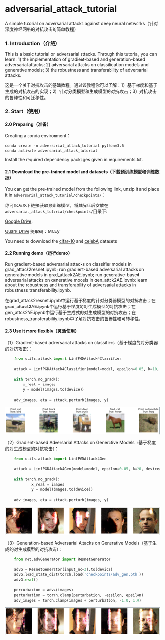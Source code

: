 # adversarial_attack_tutorial
A simple tutorial on adversarial attacks against deep neural networks（针对深度神经网络的对抗攻击的简单教程）

### 1. Introduction（介绍）

This is a basic tutorial on adversarial attacks. Through this tutorial, you can learn: 1) the implementation of gradient-based and generation-based adversarial attacks; 2) adversarial attacks on classification models and generative models; 3) the robustness and transferability of adversarial attacks.

这是一个关于对抗攻击的基础教程。通过该教程你可以了解：1）基于梯度和基于生成的对抗攻击的实现；2）针对分类模型和生成模型的对抗攻击；3）对抗攻击的鲁棒性和可迁移性。

### 2. Start（使用）

#### 2.0 Preparing（准备）

Creating a conda environment：
```
conda create -n adversarial_attack_tutorial python=3.6
conda activate adversarial_attack_tutorial
```

Install the required dependency packages given in requirements.txt.

#### 2.1 Download the pre-trained model and datasets（下载预训练模型和训练数据）

You can get the pre-trained model from the following link, unzip it and place it in `adversarial_attack_tutorial/checkpoints/`：

你可以从以下链接获取预训练模型，将其解压后安放在`adversarial_attack_tutorial/checkpoints/`目录下:

[Google Drive](https://drive.google.com/file/d/1nyzCfxoG8I-zJe-2odJohdDwWCYgzVFQ/view?usp=sharing).

[Quark Drive](https://pan.quark.cn/s/450579236ae7) 提取码：MCEy

You need to download the [cifar-10](http://www.cs.toronto.edu/~kriz/cifar.html) and [celebA](https://mmlab.ie.cuhk.edu.hk/projects/CelebA.html) datasets


#### 2.2 Running demo（运行demo）

Run gradient-based adversarial attacks on classifier models in grad_attack2resnet.ipynb; run gradient-based adversarial attacks on generative models in grad_attack2AE.ipynb; run generative-based adversarial attacks on generative models in gen_attck2AE.ipynb; learn about the robustness and transferability of adversarial attacks in robustness_transferability.ipynb.

在grad_attack2resnet.ipynb中运行基于梯度的针对分类器模型的对抗攻击；在grad_attack2AE.ipynb中运行基于梯度的对生成模型的对抗攻击；在gen_attck2AE.ipynb中运行基于生成式的对生成模型的对抗攻击；在robustness_transferability.ipynb中了解对抗攻击的鲁棒性和可转移性。

#### 2.3 Use it more flexibly（灵活使用）

（1）Gradient-based adversarial attacks on classifiers（基于梯度的对分类器的对抗攻击）：
```python
    from utils.attack import LinfPGDAttack4Classifier

    attack = LinfPGDAttack4Classifier(model=model, epsilon=0.05, k=10, device=device)

    with torch.no_grad():
        x_real = images
        y = model(images.to(device))
    
    adv_images, eta = attack.perturb(images, y)
```

<img src="images\grad_res.png" alt="output" style="zoom:67%;" />

（2）Gradient-based Adversarial Attacks on Generative Models（基于梯度的对生成模型的对抗攻击）：
```python
    from utils.attack import LinfPGDAttack4Gen
    
    attack = LinfPGDAttack4Gen(model=model, epsilon=0.05, k=20, device=device)
    
    with torch.no_grad():
            x_real = images
            y = model(images.to(device))
        
    adv_images, eta = attack.perturb(images, y)
```

<img src="images\grad_ae.png" alt="output" style="zoom:67%;" />

（3）Generation-based Adversarial Attacks on Generative Models（基于生成的对生成模型的对抗攻击）：
```python
    from net.advGenerator import ResnetGenerator
    
    advG = ResnetGenerator(input_nc=3).to(device)
    advG.load_state_dict(torch.load('checkpoints/adv_gen.pth'))
    advG.eval()
    
    perturbation = advG(images)
    perturbation = torch.clamp(perturbation, -epsilon, epsilon)
    adv_images = torch.clamp(images + perturbation, -1.0, 1.0)
```

<img src="images\gen_ae.png" alt="output" style="zoom:67%;" />
